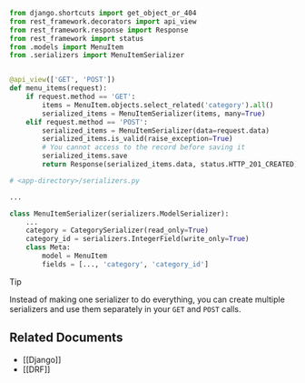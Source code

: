 

```python
from django.shortcuts import get_object_or_404
from rest_framework.decorators import api_view
from rest_framework.response import Response
from rest_framework import status
from .models import MenuItem
from .serializers import MenuItemSerializer


@api_view(['GET', 'POST'])
def menu_items(request):
	if request.method == 'GET':
		items = MenuItem.objects.select_related('category').all()
		serialized_items = MenuItemSerializer(items, many=True)
	elif request.method == 'POST':
		serialized_items = MenuItemSerializer(data=request.data)
		serialized_items.is_valid(raise_exception=True)
		# You cannot access to the record before saving it
		serialized_items.save
		return Response(serialized_items.data, status.HTTP_201_CREATED)
```

```python
# <app-directory>/serializers.py

...

class MenuItemSerializer(serializers.ModelSerializer):
	...
	category = CategorySerializer(read_only=True)
	category_id = serializers.IntegerField(write_only=True)
	class Meta:
		model = MenuItem
		fields = [..., 'category', 'category_id']
```

> [!Tip]
> Instead of making one serializer to do everything, you can create multiple serializers and use them separately in your `GET` and `POST` calls.

## Related Documents
- [[Django]]
- [[DRF]]